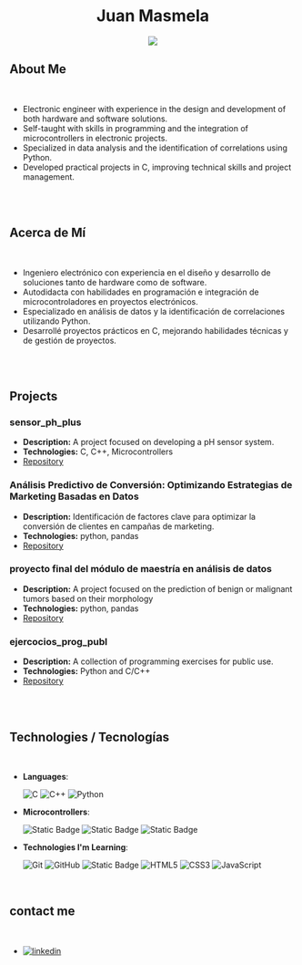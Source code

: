 <h1 align="center">  Juan Masmela </h1>
<p align="center">
  <a href="https://github.com/DenverCoder1/readme-typing-svg"><img src="https://readme-typing-svg.herokuapp.com?font=Time+New+Roman&color=cyan&size=25&center=true&vCenter=true&width=600&height=100&lines=Juan+Masmela;Electronic+Engineer;Hardware+and+Software+Designer;Microcontrollers+Programming;Data+Analysis;Active+Learner;Love+to+learn+new+stuffs"></a>
</p>

## About Me

<br>

- Electronic engineer with experience in the design and development of both hardware and software solutions.
- Self-taught with skills in programming and the integration of microcontrollers in electronic projects.
- Specialized in data analysis and the identification of correlations using Python.
- Developed practical projects in C, improving technical skills and project management.

<br><br>

## Acerca de Mí

<br>

- Ingeniero electrónico con experiencia en el diseño y desarrollo de soluciones tanto de hardware como de software.
- Autodidacta con habilidades en programación e integración de microcontroladores en proyectos electrónicos.
- Especializado en análisis de datos y la identificación de correlaciones utilizando Python.
- Desarrollé proyectos prácticos en C, mejorando habilidades técnicas y de gestión de proyectos.

<br><br>

## Projects

### sensor_ph_plus
- **Description:** A project focused on developing a pH sensor system.
- **Technologies:** C, C++, Microcontrollers
- [Repository](https://github.com/jmasmelac/sensor_ph_plus)

### Análisis Predictivo de Conversión: Optimizando Estrategias de Marketing Basadas en Datos
- **Description:** Identificación de factores clave para optimizar la conversión de clientes en campañas de marketing.
- **Technologies:** python, pandas
- [Repository](https://github.com/jmasmelac/ejercocios_prog_publ/blob/master/Python_proyects/%7B40%7Dejercicio_banco/analisis_banco.ipynb) 

### proyecto final del módulo de maestría en análisis de datos
- **Description:** A project focused on the prediction of benign or malignant tumors based on their morphology
- **Technologies:** python, pandas
- [Repository](https://github.com/jmasmelac/final_maestria_data_analyst/blob/main/proyecto_final_maestria_analisis_datos/Proyecto_final.ipynb) 

### ejercocios_prog_publ
- **Description:** A collection of programming exercises for public use.
- **Technologies:** Python and C/C++ 
- [Repository](https://github.com/jmasmelac/ejercocios_prog_publ)


<br><br>

## Technologies / Tecnologías
<br>

<p align="center">

- **Languages**:
    
    ![C](https://img.shields.io/badge/C%20-%232370ED.svg?style=for-the-badge&logo=c&logoColor=white)
    ![C++](https://img.shields.io/badge/C++%20-%2300599C.svg?style=for-the-badge&logo=c%2B%2B&logoColor=white)
    ![Python](https://img.shields.io/badge/Python%20-%2314354C.svg?style=for-the-badge&logo=python&logoColor=white)


- **Microcontrollers**:

  ![Static Badge](https://img.shields.io/badge/stm-Cube%20IDE-yellow?style=for-the-badge&logo=stmicroelectronics&logoColor=%2303234B&labelColor=yellow&color=%233cb5e8)
  ![Static Badge](https://img.shields.io/badge/Arduino-IDE-yellow?style=for-the-badge&logo=arduino&logoColor=white&labelColor=%2300878F&color=%23e67e22)
  ![Static Badge](https://img.shields.io/badge/-ESP--32-yellow?style=for-the-badge&logo=espressif&logoColor=red&labelColor=white&color=black)


  

- **Technologies I'm Learning**:

    ![Git](https://img.shields.io/badge/git-%23F05033.svg?style=for-the-badge&logo=git&logoColor=white)
    ![GitHub](https://img.shields.io/badge/github-%23121011.svg?style=for-the-badge&logo=github&logoColor=white)
    ![Static Badge](https://img.shields.io/badge/Visual%20Studio%20Code-yellow?style=for-the-badge&logo=visualstudiocode&logoColor=%23007ACC&color=white)
    ![HTML5](https://img.shields.io/badge/HTML5%20-%23E34F26.svg?style=for-the-badge&logo=html5&logoColor=white)
    ![CSS3](https://img.shields.io/badge/CSS%20-%231572B6.svg?style=for-the-badge&logo=css3&logoColor=white)
    ![JavaScript](https://img.shields.io/badge/JavaScript%20-%23F7DF1E.svg?style=for-the-badge&logo=javascript&logoColor=black)
  
<br>  

<!--  REDES SOCIALES ///////////////////////////////////////////////////////////////////////////-->
## contact me
<br>

<div align='left'>

<ul>

<li>
<a href="https://www.linkedin.com/in/jmasmelac/" target="_blank">
<img src="https://img.shields.io/badge/linkedin:  jmasmelac-%2300acee.svg?color=405DE6&style=for-the-badge&logo=linkedin&logoColor=white" alt=linkedin style="margin-bottom: 5px;"/>
</a>
</li>



